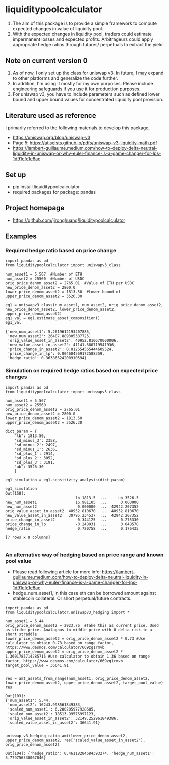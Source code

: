 # liquiditypoolcalculator

1. The aim of this package is to provide a simple framework to compute expected changes in value of liquidity pool.
2. With the expected changes in liquidity pool, traders could estimate impermanent losses and expected profits. Arbitrageurs could apply appropriate hedge ratios through futures/ perpetuals to extract the yield.

## Note on current version 0

1. As of now, I only set up the class for uniswap v3. In future, I may expand to other platforms and generalize the code further. 
2. In addition, I'm using it mostly for my own purposes. Please include engineering safeguards if you use it for production purposes.
3. For uniswap v3, you have to include parameters such as defined lower bound and upper bound values for concentrated liquidity pool provision.

## Literature used as reference

I primarily referred to the following materials to develop this package,

- https://uniswap.org/blog/uniswap-v3
- Page 5: https://atiselsts.github.io/pdfs/uniswap-v3-liquidity-math.pdf
- https://lambert-guillaume.medium.com/how-to-deploy-delta-neutral-liquidity-in-uniswap-or-why-euler-finance-is-a-game-changer-for-lps-1d91efe1e8ac

## Set up

- pip install liquiditypoolcalculator
- required packages for package: pandas

## Project homepage

- https://github.com/jironghuang/liquiditypoolcalculator

## Examples

### Required hedge ratio based on price change

```
import pandas as pd
from liquiditypoolcalculator import uniswapv3_class

num_asset1 = 5.567  #Number of ETH
num_asset2 = 25560  #Number of USDC
orig_price_denom_asset2 = 2765.01  #Value of ETH per USDC
new_price_denom_asset2 = 2800.0
lower_price_denom_asset2 = 1813.50  #Lower bound of 
upper_price_denom_asset2 = 3526.30     

eg1 = uniswapv3_class(num_asset1, num_asset2, orig_price_denom_asset2, new_price_denom_asset2, lower_price_denom_asset2, upper_price_denom_asset2)
eg1_val = eg1.estimate_asset_composition()      
eg1_val

{'new_num_asset1': 5.2619612193407885,
 'new_num_asset2': 26407.889305387725,
 'orig_value_asset_in_asset2': 40952.810670000006,
 'new_value_asset_in_asset2': 41141.380719541936,
 'price_change_in_asset2': 0.012654565444609524,
 'price_change_in_lp': 0.004604569172588359,
 'hedge_ratio': 0.36386624200910594}
```

### Simulation on required hedge ratios based on expected price changes

```
import pandas as pd
from liquiditypoolcalculator import uniswapv3_class

num_asset1 = 5.567
num_asset2 = 25560
orig_price_denom_asset2 = 2765.01
new_price_denom_asset2 = 2800.0
lower_price_denom_asset2 = 1813.50
upper_price_denom_asset2 = 3526.30   

dict_param = {
    "lb": 1813.50,
    'sd_minus_3': 2358,
    'sd_minus_2': 2497,
    'sd_minus_1': 2636,
    'sd_plus_1': 2914,
    'sd_plus_2': 3052,       
    'sd_plus_3': 3191,       
    "ub": 3526.30        
    }
    
eg1_simulation = eg1.sensitivity_analysis(dict_param)

eg1_simulation
Out[158]: 
                               lb_1813.5  ...     ub_3526.3
new_num_asset1                 16.981105  ...      0.000000
new_num_asset2                  0.000000  ...  42942.207352
orig_value_asset_in_asset2  40952.810670  ...  40952.810670
new_value_asset_in_asset2   30795.234537  ...  42942.207352
price_change_in_asset2         -0.344125  ...      0.275330
price_change_in_lp             -0.248031  ...      0.048578
hedge_ratio                     0.720758  ...      0.176435

[7 rows x 8 columns]
      
```

### An alternative way of hedging based on price range and known pool value

- Please read following article for more info: https://lambert-guillaume.medium.com/how-to-deploy-delta-neutral-liquidity-in-uniswap-or-why-euler-finance-is-a-game-changer-for-lps-1d91efe1e8ac
- hedge_num_asset1, in this case eth can be borrowed amount against stablecoin collateral. Or short perpetual/future contracts.

```
import pandas as pd
from liquiditypoolcalculator.uniswapv3_hedging import *

num_asset1 = 5.44
orig_price_denom_asset2 = 2923.76  #Take this as current price. Used as strike price. Analagous to middle price with 0 delta risk in a short straddle
lower_price_denom_asset2 = orig_price_denom_asset2 * 0.73 #Use calculator to obtain 0.73 based on range factor, https://www.desmos.com/calculator/669zg1rmvb
upper_price_denom_asset2 = orig_price_denom_asset2 * 1.3601785714285715 #Use calculator to obtain 1.36 based on range factor, https://www.desmos.com/calculator/669zg1rmvb
target_pool_value = 36641.91 


res = amt_assets_from_range(num_asset1, orig_price_denom_asset2, lower_price_denom_asset2, upper_price_denom_asset2, target_pool_value)    
res

Out[103]: 
{'num_asset1': 5.44,
 'num_asset2': 16243.998561849383,
 'scaled_num_asset1': 6.200205977928685,
 'scaled_num_asset2': 18513.99576997123,
 'orig_value_asset_in_asset2': 32149.252961849386,
 'scaled_value_asset_in_asset2': 36641.91}


uniswap_v3_hedging_ratio_amt(lower_price_denom_asset2, upper_price_denom_asset2, res['scaled_value_asset_in_asset2'], orig_price_denom_asset2)    

Out[104]: {'hedge_ratio': 0.46118284684393274, 'hedge_num_asset1': 5.779756330067846}

```


